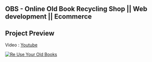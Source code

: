 ## OBS - Online Old Book Recycling Shop || Web development || Ecommerce
 
 ## Project Preview
 
 Video : [Youtube](https://www.youtube.com/watch?v=WzJuM_XSKD0)
 
[![Re Use Your Old Books](https://img.youtube.com/vi/WzJuM_XSKD0/0.jpg)](https://www.youtube.com/watch?v=WzJuM_XSKD0)
